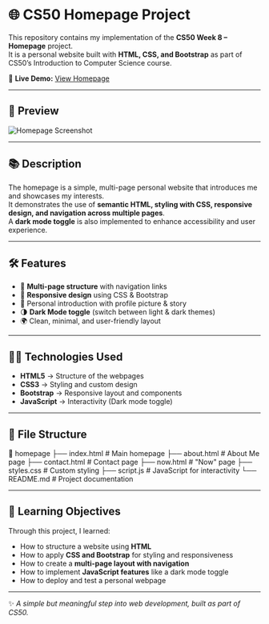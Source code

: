 # 🌐 CS50 Homepage Project

This repository contains my implementation of the **CS50 Week 8 – Homepage** project.  
It is a personal website built with **HTML, CSS, and Bootstrap** as part of CS50’s Introduction to Computer Science course.  

🔗 **Live Demo:** [View Homepage](https://glowing-space-succotash-77vrwwr9rjphrrgv-8080.app.github.dev)

---

## 📸 Preview
![Homepage Screenshot](Screenshot%202025-10-01%20at%209.59.31%E2%80%AFPM.png)

---

## 📚 Description
The homepage is a simple, multi-page personal website that introduces me and showcases my interests.  
It demonstrates the use of **semantic HTML, styling with CSS, responsive design, and navigation across multiple pages**.  
A **dark mode toggle** is also implemented to enhance accessibility and user experience.  

---

## 🛠 Features
- 📄 **Multi-page structure** with navigation links  
- 🎨 **Responsive design** using CSS & Bootstrap  
- 👤 Personal introduction with profile picture & story  
- 🌗 **Dark Mode toggle** (switch between light & dark themes)  
- 🌍 Clean, minimal, and user-friendly layout  

---

## 🧑‍💻 Technologies Used
- **HTML5** → Structure of the webpages  
- **CSS3** → Styling and custom design  
- **Bootstrap** → Responsive layout and components  
- **JavaScript** → Interactivity (Dark mode toggle)  

---

## 📂 File Structure

📁 homepage
├── index.html # Main homepage
├── about.html # About Me page
├── contact.html # Contact page
├── now.html # "Now" page
├── styles.css # Custom styling
├── script.js # JavaScript for interactivity
└── README.md # Project documentation


---

## 🎯 Learning Objectives
Through this project, I learned:
- How to structure a website using **HTML**  
- How to apply **CSS and Bootstrap** for styling and responsiveness  
- How to create a **multi-page layout with navigation**  
- How to implement **JavaScript features** like a dark mode toggle  
- How to deploy and test a personal webpage  

---

✨ *A simple but meaningful step into web development, built as part of CS50.*  


